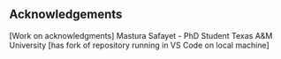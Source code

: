 ## Acknowledgements
[Work on acknowledgments]
Mastura Safayet - PhD Student Texas A&M University [has fork of repository running in VS Code on local machine]
